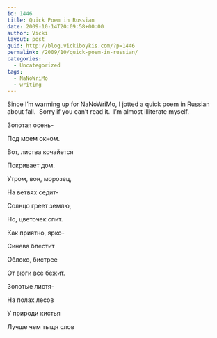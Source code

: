 ```yaml
---
id: 1446
title: Quick Poem in Russian
date: 2009-10-14T20:09:58+00:00
author: Vicki
layout: post
guid: http://blog.vickiboykis.com/?p=1446
permalink: /2009/10/quick-poem-in-russian/
categories:
  - Uncategorized
tags:
  - NaNoWriMo
  - writing
---
```

Since I&#8217;m warming up for NaNoWriMo, I jotted a quick poem in Russian about fall.  Sorry if you can&#8217;t read it.  I&#8217;m almost illiterate myself.

Золотая осень-
  
Под моем окном.
  
Вот, листва кочайется
  
Покривает дом.

Утром, вон, морозец,
  
На ветвях седит-
  
Солнцо греет землю,
  
Но, цветочек спит.

Как приятно, ярко-
  
Синева блестит
  
Облоко, бистрее
  
От вюги все бежит.

Золотые листя-
  
На полах лесов
  
У природи кистья
  
Лучше чем тыщя слов